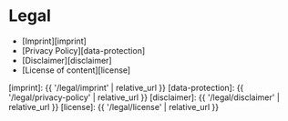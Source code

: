 # Legal

- [Imprint][imprint]
- [Privacy Policy][data-protection]
- [Disclaimer][disclaimer]
- [License of content][license]

[imprint]: {{ '/legal/imprint' | relative_url }}
[data-protection]: {{ '/legal/privacy-policy' | relative_url }}
[disclaimer]: {{ '/legal/disclaimer' | relative_url }}
[license]: {{ '/legal/license' | relative_url }}
